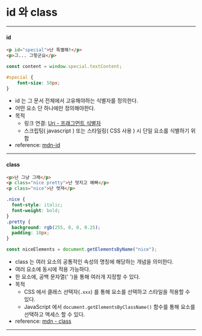 # id 와 class

---

#### id
```html
<p id="special">난 특별해!</p>
<p>그... 그렇군요</p>
```
```javascript
const content = window.special.textContent;
```
```css
#special {
    font-size: 50px;
} 
```
- id 는 그 문서 전체에서 고유해야하는 식별자를 정의한다.
- 어떤 요소 단 하나에만 정의해야한다. 
- 목적
  - 링크 연결: [Uri - 프래그먼트 식별자](https://developer.mozilla.org/en-US/docs/Web/URI#fragment)
  - 스크립팅( javascript ) 또는 스타일링( CSS 사용 ) 시 단일 요소를 식별하기 위함
- reference: [mdn-id](https://developer.mozilla.org/en-US/docs/Web/HTML/Global_attributes/id)

---

#### class
```html
<p>난 그냥 그래</p>
<p class="nice pretty">난 멋지고 예뻐</p>
<p class="nice">난 멋져</p>
```
```css
.nice {
  font-style: italic;
  font-weight: bold;
}
.pretty {
  background: rgb(255, 0, 0, 0.25);
  padding: 10px;
}
```
```javascript
const niceElements = document.getElementsByName("nice");
```
- class 는 여러 요소의 공통적인 속성의 명칭에 해당하는 개념을 의미한다.
- 여러 요소에 동시에 적용 가능하다.
- 한 요소에, 공백 문자열(' ')을 통해 여러개 지정할 수 있다.
- 목적
  - CSS 에서 클래스 선택자(`.xxx`) 를 통해 요소를 선택하고 스타일을 적용할 수 있다.
  - JavaScript 에서 `document.getElementsByClassName()` 함수를 통해 요소를 선택하고 액세스 할 수 있다.
- reference: [mdn - class](https://developer.mozilla.org/en-US/docs/Web/HTML/Global_attributes/class)

---
